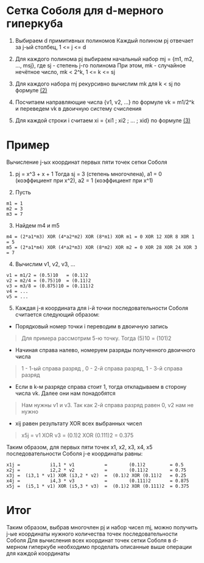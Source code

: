 # Сетка Соболя для d-мерного гиперкуба

1. Выбираем d примитивных полиномов
Каждый полином pj отвечает за j-ый столбец, 1 <= j <= d

2. Для каждого полинома pj выбираем начальный набор mj = {m1, m2, ..., msj}, где sj - степень j-го полинома
При этом, mk - случайное нечётное число, mk < 2^k, 1 <= k <= sj

3. Для каждого набора mj рекурсивно вычислим mk для k < sj по формуле [(2)](https://github.com/bzzzuka/KMB14/blob/master/docs/SOBOL/theory/joe-kuo-notes.pdf)

4. Посчитаем направляющие числа {v1, v2, ...} по формуле vk = m1/2^k и переведем vk в двоичную систему счисления

5. Для каждой строки i считаем xi = {xi1 ; xi2 ; ... ; xid} по формуле [(3)](https://github.com/bzzzuka/KMB14/blob/master/docs/SOBOL/theory/joe-kuo-notes.pdf)

# Пример
Вычисление j-ых координат первых пяти точек сетки Соболя

1. pj = x^3 + x + 1
Тогда sj = 3 (степень многочлена), a1 = 0 (коэффициент при x^2), a2 = 1 (коэффициент при x^1)

2. Пусть
```
m1 = 1
m2 = 3
m3 = 7
```
3. Найдем m4 и m5
```
m4 = (2*a1*m3) XOR (4*a2*m2) XOR (8*m1) XOR m1 = 0 XOR 12 XOR 8 XOR 1 = 5
m5 = (2*a1*m4) XOR (4*a2*m3) XOR (8*m2) XOR m2 = 0 XOR 28 XOR 24 XOR 3 = 7
```
4. Вычислим v1, v2, v3, ...
```
v1 = m1/2 = (0.5)10   = (0.1)2
v2 = m2/4 = (0.75)10  = (0.11)2
v3 = m3/8 = (0.875)10 = (0.111)2
v4 = ...
v5 = ...
```
5. Каждая j-я координата для i-й точки последовательности Соболя считается следующий образом:
* Порядковый номер точки i переводим в двоичную запись
> Для примера рассмотрим 5-ю точку. Тогда (5)10 = (101)2
* Начиная справа налево, номеруем разряды полученного двоичного числа
> 1 - 1-ый справа разряд , 0 - 2-й справа разряд, 1 - 3-й справа разряд
* Если в k-м разряде справа стоит 1, тогда откладываем в сторону числа vk. Далее они нам понадобятся
> Нам нужны v1 и v3. Так как 2-й справа разряд равен 0, v2 нам не нужно
* xij равен результату XOR всех выбранных чисел
> x5j = v1 XOR v3 = (0.1)2 XOR (0.111)2  = 0.375

Таким образом, для первых пяти точек x1, x2, x3, x4, x5 последовательности Соболя j-е координаты равны:
```
x1j =           i1,1 * v1           =        (0.1)2         = 0.5
x2j =           i2,2 * v2           =        (0.11)2        = 0.75
x3j =  (i3,1 * v1) XOR (i3,2 * v2)  =  (0.1)2 XOR (0.11)2   = 0.25
x4j =           i4,3 * v3           =        (0.111)2       = 0.875
x5j =  (i5,1 * v1) XOR (i5,3 * v3)  =  (0.1)2 XOR (0.111)2  = 0.375
```
# Итог
Таким образом, выбрав многочлен pj и набор чисел mj, можно получить j-ые координаты нужного количества точек последовательности Соболя
Для вычисления всех координат точек сетки Соболя в d-мерном гиперкубе необходимо проделать описанные выше операции для каждой координаты
